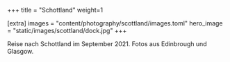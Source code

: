 +++
title = "Schottland"
weight=1

[extra]
images = "content/photography/scottland/images.toml"
hero_image = "static/images/scottland/dock.jpg"
+++

Reise nach Schottland im September 2021. Fotos aus Edinbrough und Glasgow.

